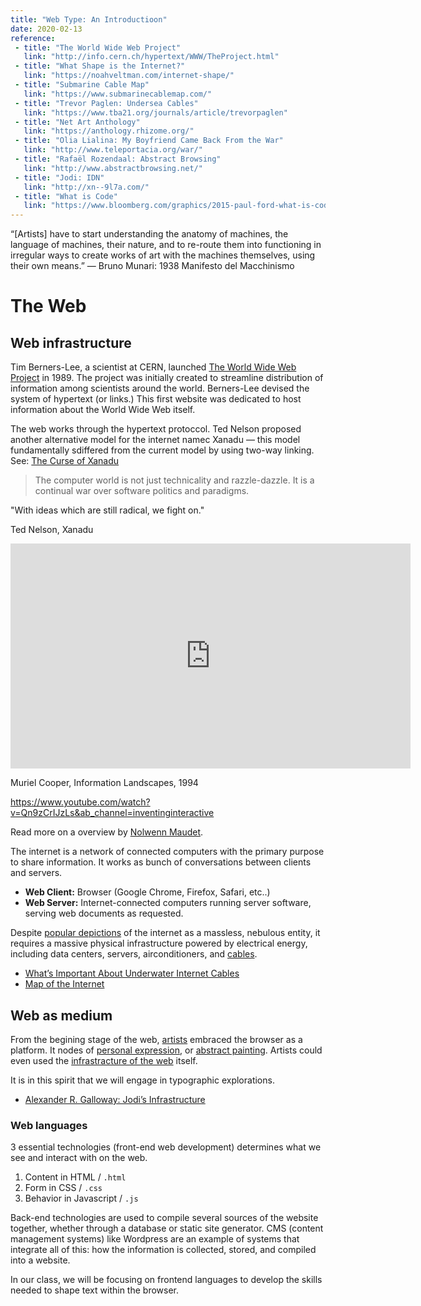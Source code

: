 ```yaml
---
title: "Web Type: An Introductioon"
date: 2020-02-13
reference:
 - title: "The World Wide Web Project"
   link: "http://info.cern.ch/hypertext/WWW/TheProject.html"
 - title: "What Shape is the Internet?"
   link: "https://noahveltman.com/internet-shape/"
 - title: "Submarine Cable Map"
   link: "https://www.submarinecablemap.com/"
 - title: "Trevor Paglen: Undersea Cables"
   link: "https://www.tba21.org/journals/article/trevorpaglen"
 - title: "Net Art Anthology"
   link: "https://anthology.rhizome.org/"
 - title: "Olia Lialina: My Boyfriend Came Back From the War"
   link: "http://www.teleportacia.org/war/"
 - title: "Rafaël Rozendaal: Abstract Browsing"
   link: "http://www.abstractbrowsing.net/"
 - title: "Jodi: IDN"
   link: "http://xn--9l7a.com/"
 - title: "What is Code"
   link: "https://www.bloomberg.com/graphics/2015-paul-ford-what-is-code/"
---
```



“[Artists] have to start understanding the anatomy of machines, the language of machines, their nature, and to re-route them into functioning in irregular ways to create works of art with the machines themselves, using their own means.”
 — Bruno Munari: 1938 Manifesto del Macchinismo


# The Web
## Web infrastructure

Tim Berners-Lee, a scientist at CERN, launched [The World Wide Web Project](http://info.cern.ch/hypertext/WWW/TheProject.html) in 1989. The project was initially created to streamline distribution of information among scientists around the world. Berners-Lee devised the system of hypertext (or links.) This first website was dedicated to host information about the World Wide Web itself.

The web works through the hypertext protoccol.
Ted Nelson proposed another alternative model for the internet namec Xanadu — this model fundamentally sdiffered from the current model by using two-way linking. See: [The Curse of Xanadu](https://www.wired.com/1995/06/xanadu/)

> The computer world is not just technicality and razzle-dazzle. It is a continual war over software politics and paradigms. 

"With ideas which are still radical,
we fight on."


Ted Nelson, Xanadu
<iframe class="tube" type="text/html" width="640" height="360"
  src="https://www.youtube.com/embed/En_2T7KH6RA&ab"
  frameborder="0"></iframe>
<!-- 
https://www.youtube.com/watch?v=En_2T7KH6RA&ab_channel=photonhunter -->


Muriel Cooper, Information Landscapes, 1994

https://www.youtube.com/watch?v=Qn9zCrIJzLs&ab_channel=inventinginteractive

Read more on a overview by [Nolwenn Maudet](http://www.revue-backoffice.com/en/issues/01-making-do-making-with/nolwenn-maudet-muriel-cooper-information-landscapes).


The internet is a network of connected computers with the primary purpose to share information. It works as bunch of conversations between clients and servers.
- **Web Client:** Browser (Google Chrome, Firefox, Safari, etc..)
- **Web Server:** Internet-connected computers running server software, serving web documents as requested.  

Despite [popular depictions](https://noahveltman.com/internet-shape/) of the internet as a massless, nebulous entity, it requires a massive physical infrastructure powered by  electrical energy, including data centers, servers, airconditioners, and [cables](https://www.nytimes.com/interactive/2019/03/10/technology/internet-cables-oceans.html).
- [What’s Important About Underwater Internet Cables](https://www.theatlantic.com/technology/archive/2015/11/submarine-cables/414942/)
- [Map of the Internet](https://classic.qz.com/map-of-the-internet/)


## Web as medium

From the begining stage of the web, [artists](https://anthology.rhizome.org/) embraced the browser as a platform. It nodes of [personal expression](https://www.cameronsworld.net/), or [abstract painting](http://www.abstractbrowsing.net/). Artists could even used the [infrastracture of the web](http://xn--9l7a.com/) itself.

It is in this spirit that we will engage in typographic explorations.

- [Alexander R. Galloway: Jodi’s Infrastructure](https://www.e-flux.com/journal/74/59810/jodi-s-infrastructure/)

### Web languages

3 essential technologies (front-end web development) determines what we see and interact with on the web.

1. Content in HTML / `.html`
2. Form in CSS / `.css`
3. Behavior in Javascript / `.js`


Back-end technologies are used to compile several sources of the website together, whether through a database or static site generator. CMS (content management systems) like Wordpress are an example of systems that integrate all of this: how the information is collected, stored, and compiled into a website. 

In our class, we will be focusing on frontend languages to develop the skills needed to shape text within the browser.


